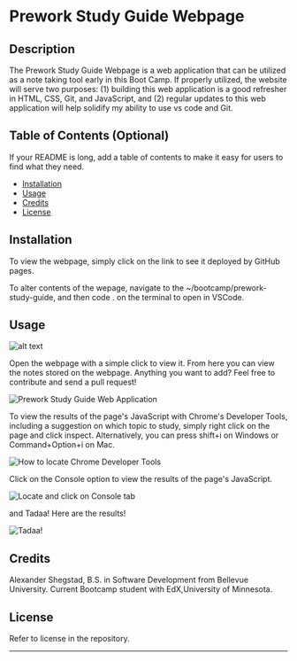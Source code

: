 # Prework Study Guide Webpage

## Description

The Prework Study Guide Webpage is a web application that can be utilized as a note taking tool early in this Boot Camp. If properly utilized, the website will serve two purposes: (1) building this web application is a good refresher in HTML, CSS, Git, and JavaScript, and (2) regular updates to this web application will help solidify my ability to use vs code and Git.

## Table of Contents (Optional)

If your README is long, add a table of contents to make it easy for users to find what they need.

- [Installation](#installation)
- [Usage](#usage)
- [Credits](#credits)
- [License](#license)

## Installation

To view the webpage, simply click on the link to see it deployed by GitHub pages. 

To alter contents of the wepage, navigate to the ~/bootcamp/prework-study-guide, and then code . on the terminal to open in VSCode. 

## Usage

![alt text](assets/images/screenshot.png)

Open the webpage with a simple click to view it. From here you can view the notes stored on the webpage. Anything you want to add? Feel free to contribute and send a pull request!

![Prework Study Guide Web Application](https://github.com/AMShegstad/prework-study-guide/blob/feature/project-README/prework-study-guide/assets/images/PreworkStudyGuide1.png?raw=true)

To view the results of the page's JavaScript with Chrome's Developer Tools, including a suggestion on which topic to study, simply right click on the page and click inspect. Alternatively, you can press shift+i on Windows or Command+Option+i on Mac.

![How to locate Chrome Developer Tools](https://github.com/AMShegstad/prework-study-guide/blob/feature/project-README/prework-study-guide/assets/images/PreworkStudyGuide2.png?raw=true)

Click on the Console option to view the results of the page's JavaScript.

![Locate and click on Console tab](https://github.com/AMShegstad/prework-study-guide/blob/feature/project-README/prework-study-guide/assets/images/PreworkStudyGuide3.png?raw=true)

and Tadaa! Here are the results!

![Tadaa!](https://github.com/AMShegstad/prework-study-guide/blob/feature/project-README/prework-study-guide/assets/images/PreworkStudyGuide4.png?raw=true)

## Credits

Alexander Shegstad, B.S. in Software Development from Bellevue University.
Current Bootcamp student with EdX,University of Minnesota.

## License

Refer to license in the repository.

---
